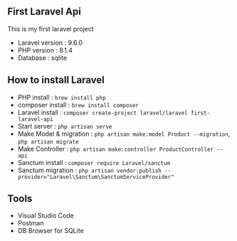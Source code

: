 ## First Laravel Api

This is my first laravel project

-   Laravel version : 9.6.0
-   PHP version : 8.1.4
-   Database : sqlite

## How to install Laravel

-   PHP install : `brew install php`
-   composer install : `brew install composer`
-   Laravel install : `composer create-project laravel/laravel first-laravel-api`
-   Start server : `php artisan serve`
-   Make Model & migration : `php artisan make:model Product --migration`, `php artisan migrate`
-   Make Controller : `php artisan make:controller ProductController --api`
-   Sanctum install : `composer require Laravel/sanctum`
-   Sanctum migration : `php artisan vendor:publish --provider="Laravel\Sanctum\SanctumServiceProvider"`

## Tools

-   Visual Studio Code
-   Postman
-   DB Browser for SQLite
